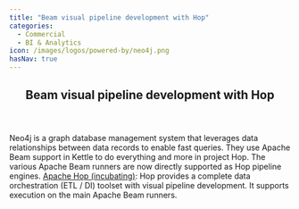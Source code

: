 ```yaml
---
title: "Beam visual pipeline development with Hop"
categories:
  - Commercial
  - BI & Analytics
icon: /images/logos/powered-by/neo4j.png
hasNav: true
---
```

<!--
Licensed under the Apache License, Version 2.0 (the "License");
you may not use this file except in compliance with the License.
You may obtain a copy of the License at

http://www.apache.org/licenses/LICENSE-2.0

Unless required by applicable law or agreed to in writing, software
distributed under the License is distributed on an "AS IS" BASIS,
WITHOUT WARRANTIES OR CONDITIONS OF ANY KIND, either express or implied.
See the License for the specific language governing permissions and
limitations under the License.
-->
<div>
<header class="case-study-header">
  <h2 itemprop="name headline">Beam visual pipeline development with Hop</h2>
</header>

Neo4j is a graph database management system that leverages data relationships between data records to enable fast queries. They use Apache Beam support in Kettle to do everything and more in project Hop. The various Apache Beam runners are now directly supported as Hop pipeline engines.
[Apache Hop (incubating)](http://hop.apache.org):  Hop provides a complete data orchestration (ETL / DI) toolset with visual pipeline development.  It supports execution on the main Apache Beam runners.
</div>

